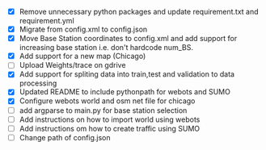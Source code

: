 - [X] Remove unnecessary python packages and update requirement.txt and requirement.yml 
- [X] Migrate from config.xml to config.json
- [X] Move Base Station coordinates to config.xml and add support for increasing base station i.e. don't hardcode num_BS.
- [X] Add support for a new map (Chicago)
- [ ] Upload Weights/trace on gdrive
- [X] Add support for spliting data into train,test and validation to data processing
- [X] Updated README to include pythonpath for webots and SUMO
- [X] Configure webots world and osm net file for chicago
- [ ] add argparse to main.py for base station selection
- [ ] Add instructions on how to import world using webots 
- [ ] Add instructions om how to create traffic using SUMO
- [ ] Change path of config.json
